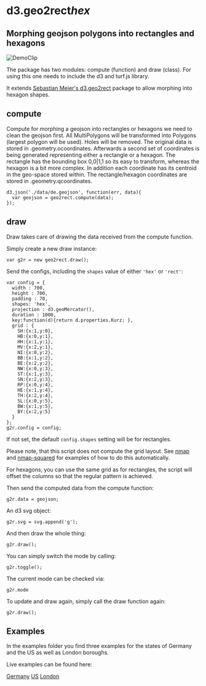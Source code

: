 # d3.geo2rect*hex*
## Morphing geojson polygons into rectangles and hexagons

![DemoClip](https://raw.githubusercontent.com/BobHarper1/d3.geo2recthex/master/thumb.gif)

The package has two modules: compute (function) and draw (class).
For using this one needs to include the d3 and turf.js library.

It extends [Sebastian Meier's d3.geo2rect](https://github.com/sebastian-meier/d3.geo2rect) package to allow morphing into hexagon shapes.

## compute

Compute for morphing a geojson into rectangles or hexagons we need to clean the geojson first. All MultiPolygons will be transformed into Polygons (largest polygon will be used). Holes will be removed. The original data is stored in .geometry.ocoordinates.
Afterwards a second set of coordinates is being generated representing either a rectangle or a hexagon. The rectangle has the bounding box 0,0|1,1 so its easy to transform, whereas the hexagon is a bit more complex. In addition each coordinate has its centroid in the geo-space stored within. The rectangle/hexagon coordinates are stored in .geometry.qcoordinates.

```
d3.json('./data/de.geojson', function(err, data){
  var geojson = geo2rect.compute(data);
});
```

## draw

Draw takes care of drawing the data received from the compute function.

Simply create a new draw instance:
```
var g2r = new geo2rect.draw();
```

Send the configs, including the `shapes` value of either `'hex'` or `'rect'`:
```
var config = {
  width : 700,
  height : 700,
  padding : 70,
  shapes: 'hex',
  projection : d3.geoMercator(),
  duration : 1000,
  key:function(d){return d.properties.Kurz; },
  grid : {
    SH:{x:1,y:0},
    HB:{x:0,y:1},
    HH:{x:1,y:1},
    MV:{x:2,y:1},
    NI:{x:0,y:2},
    BB:{x:1,y:2},
    BE:{x:2,y:2},
    NW:{x:0,y:3},
    ST:{x:1,y:3},
    SN:{x:2,y:3},
    RP:{x:0,y:4},
    HE:{x:1,y:4},
    TH:{x:2,y:4},
    SL:{x:0,y:5},
    BW:{x:1,y:5},
    BY:{x:2,y:5}
  }
};
g2r.config = config;
```
If not set, the default `config.shapes` setting will be for rectangles.

Please note, that this script does not compute the grid layout. See [nmap](https://github.com/sebastian-meier/nmap.js) and [nmap-squared](https://github.com/sebastian-meier/nmap-squared.js) for examples of how to do this automatically.

For hexagons, you can use the same grid as for rectangles, the script will offset the columns so that the regular pattern is achieved.

Then send the computed data from the compute function:
```
g2r.data = geojson;
```

An d3 svg object:
```
g2r.svg = svg.append('g');
```

And then draw the whole thing:
```
g2r.draw();
```

You can simply switch the mode by calling:
```
g2r.toggle();
```

The current mode can be checked via:
```
g2r.mode
```

To update and draw again, simply call the draw function again:
```
g2r.draw();
```

## Examples

In the examples folder you find three examples for the states of Germany and the US as well as London boroughs.

Live examples can be found here:

[Germany](http://prjcts.sebastianmeier.eu/geo2rect/example/index_de.html)
[US](http://prjcts.sebastianmeier.eu/geo2rect/example/index_us.html)
[London](http://prjcts.sebastianmeier.eu/geo2rect/example/index_ldn.html)

